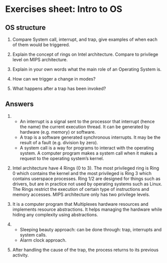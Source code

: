 # Exercises sheet: Intro to OS


## OS structure

1. Compare System call, interrupt, and trap, give examples of when each of them would be triggered.

2. Explain the concept of rings on Intel architecture. Compare to privilege level on MIPS architecture.

3. Explain in your own words what the main role of an Operating System is.

4. How can we trigger a change in modes?

5. What happens after a trap has been invoked?
   
## Answers

1.
   - An interrupt is a signal sent to the processor that interrupt (hence the name) the current execution thread. It can be generated by hardware (e.g. memory) or software.
   - A trap is a software generated synchronous interrupts. It may be the result of a fault (e.g. division by zero).
   - A system call is a way for programs to interact with the operating system. A computer program makes a system call when it makes a request to the operating system’s kernel. 

3. Intel architecture have 4 Rings (0 to 3). The most privileged ring is Ring 0 which contains the kernel and the most privileged is Ring 3 which contains userspace processes. Ring 1/2 are designed for things such as drivers, but are in practice not used by operating systems such as Linux. The Rings restrict the execution of certain type of instructions and memory accesses. MIPS architecture only has two privilege levels.

4. It is a computer program that Multiplexes hardware resources and implements resource abstractions. It helps managing the hardware while hiding any complexity using abstractions.

5.    
   - Sleeping beauty approach: can be done through: trap, interrupts and system calls.
   - Alarm clock approach.

6. After handling the cause of the trap, the process returns to its previous activity.
